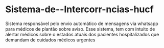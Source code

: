 # Sistema-de--Intercorr-ncias-hucf
Sistema responsável pelo envio automático de mensagens via whatsapp para médicos de plantão sobre aviso. Esse sistema, tem com intuito de alertar médicos sobre o estados atuais  dos  pacientes hospitalizados que demandam de cuidados médicos urgentes
